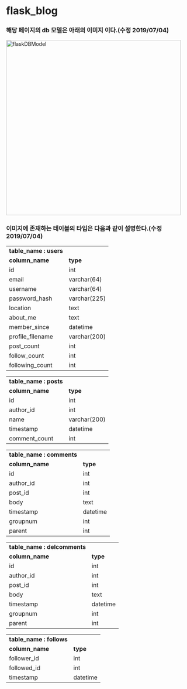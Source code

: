 # flask_blog

### 해당 페이지의 db 모델은 아래의 이미지 이다.(수정 2019/07/04)

<img width="478" alt="flaskDBModel" src="https://user-images.githubusercontent.com/48170295/60644839-2f632d80-9e72-11e9-97c1-0540590e9b9b.PNG">


### 이미지에 존재하는 테이블의 타입은 다음과 같이 설명한다.(수정 2019/07/04)

<table>
  <tr>
    <td><b>table_name : users</b></td>
  </tr>
  <tr>
    <td><b>column_name</b></td>
    <td><b>type</b></td>
  </tr>
  <tr>
   <td>id</td>
   <td>int</td>
  </tr>
  <tr>
   <td>email</td>
   <td>varchar(64)</td>
  </tr>
  <tr>
   <td>username</td>
   <td>varchar(64)</td>
  </tr>
  <tr>
   <td>password_hash</td>
   <td>varchar(225)</td>
  </tr>
  <tr>
   <td>location</td>
   <td>text</td>
  </tr>
  <tr>
   <td>about_me</td>
   <td>text</td>
  </tr>
  <tr>
   <td>member_since</td>
   <td>datetime</td>
  </tr>
  <tr>
   <td>profile_filename</td>
   <td>varchar(200)</td>
  </tr>
  <tr>
   <td>post_count</td>
   <td>int</td>
  </tr>
  <tr>
   <td>follow_count</td>
   <td>int</td>
  </tr>
  <tr>
   <td>following_count</td>
   <td>int</td>
  </tr>
</table>

<table>
  <tr>
    <td><b>table_name : posts</b></td>
  </tr>
  <tr>
    <td><b>column_name</b></td>
    <td><b>type</b></td>
  </tr>
  <tr>
   <td>id</td>
   <td>int</td>
  </tr>
  <tr>
   <td>author_id</td>
   <td>int</td>
  </tr>
  <tr>
   <td>name</td>
   <td>varchar(200)</td>
  </tr>
  <tr>
   <td>timestamp</td>
   <td>datetime</td>
  </tr>
  <tr>
   <td>comment_count</td>
   <td>int</td>
  </tr>
</table>

<table>
  <tr>
    <td><b>table_name : comments</b></td>
  </tr>
  <tr>
    <td><b>column_name</b></td>
    <td><b>type</b></td>
  </tr>
  <tr>
   <td>id</td>
   <td>int</td>
  </tr>
  <tr>
   <td>author_id</td>
   <td>int</td>
  </tr>
  <tr>
   <td>post_id</td>
   <td>int</td>
  </tr>
  <tr>
   <td>body</td>
   <td>text</td>
  </tr>
  <tr>
   <td>timestamp</td>
   <td>datetime</td>
  </tr>
  <tr>
   <td>groupnum</td>
   <td>int</td>
  </tr>
  <tr>
   <td>parent</td>
   <td>int</td>
  </tr>
</table>

<table>
  <tr>
    <td><b>table_name : delcomments</b></td>
  </tr>
  <tr>
    <td><b>column_name</b></td>
    <td><b>type</b></td>
  </tr>
  <tr>
   <td>id</td>
   <td>int</td>
  </tr>
  <tr>
   <td>author_id</td>
   <td>int</td>
  </tr>
  <tr>
   <td>post_id</td>
   <td>int</td>
  </tr>
  <tr>
   <td>body</td>
   <td>text</td>
  </tr>
  <tr>
   <td>timestamp</td>
   <td>datetime</td>
  </tr>
  <tr>
   <td>groupnum</td>
   <td>int</td>
  </tr>
  <tr>
   <td>parent</td>
   <td>int</td>
  </tr>
</table>

<table>
  <tr>
    <td><b>table_name : follows</b></td>
  </tr>
  <tr>
    <td><b>column_name</b></td>
    <td><b>type</b></td>
  </tr>
  <tr>
   <td>follower_id</td>
   <td>int</td>
  </tr>
  <tr>
   <td>followed_id</td>
   <td>int</td>
  </tr>
  <tr>
   <td>timestamp</td>
   <td>datetime</td>
  </tr
</table>

